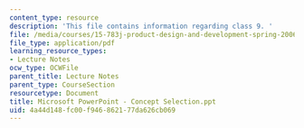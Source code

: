 ```yaml
---
content_type: resource
description: 'This file contains information regarding class 9. '
file: /media/courses/15-783j-product-design-and-development-spring-2006/4a44d148fc00f946862177da626cb069_cls9_cncpt_sel_6.pdf
file_type: application/pdf
learning_resource_types:
- Lecture Notes
ocw_type: OCWFile
parent_title: Lecture Notes
parent_type: CourseSection
resourcetype: Document
title: Microsoft PowerPoint - Concept Selection.ppt
uid: 4a44d148-fc00-f946-8621-77da626cb069
---
```

